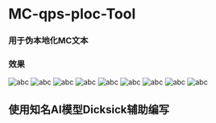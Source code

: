 # MC-qps-ploc-Tool
### 用于伪本地化MC文本
### 效果
![abc](https://1234567890zzppap.github.io/lib/1%20(1).jpg)
![abc](https://1234567890zzppap.github.io/lib/1%20(2).jpg)
![abc](https://1234567890zzppap.github.io/lib/1%20(3).jpg)
![abc](https://1234567890zzppap.github.io/lib/1%20(4).jpg)
![abc](https://1234567890zzppap.github.io/lib/1%20(5).jpg)
![abc](https://1234567890zzppap.github.io/lib/1%20(6).jpg)
![abc](https://1234567890zzppap.github.io/lib/1%20(7).jpg)
![abc](https://1234567890zzppap.github.io/lib/1%20(8).jpg)
![abc](https://1234567890zzppap.github.io/lib/1%20(9).jpg)

## 使用知名AI模型Dicksick辅助编写